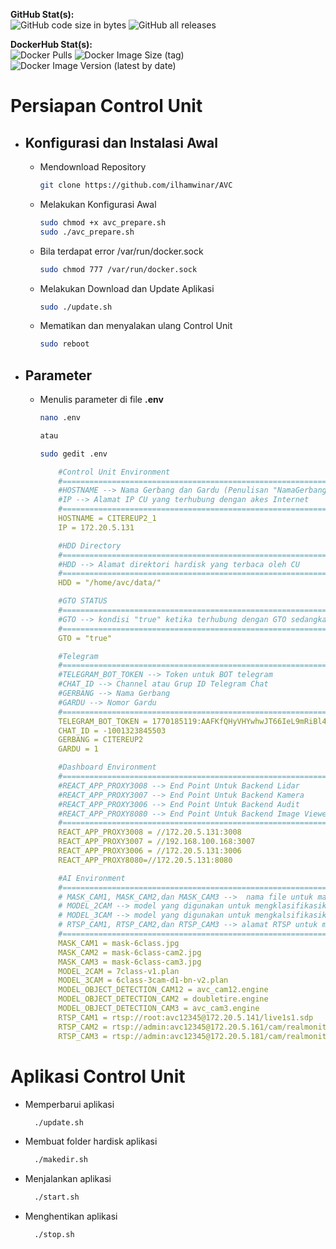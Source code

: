 **GitHub Stat(s):**  
![GitHub code size in bytes](https://img.shields.io/github/languages/code-size/bhaktiyudha/AVC?logo=github) ![GitHub all releases](https://img.shields.io/github/downloads/ilhamwinar/AVC/total?logo=github)

**DockerHub Stat(s):**  
![Docker Pulls](https://img.shields.io/docker/pulls/yudhabhakti/avc-ai?logo=docker) ![Docker Image Size (tag)](https://img.shields.io/docker/image-size/yudhabhakti/avc-ai/latest?logo=docker) ![Docker Image Version (latest by date)](https://img.shields.io/docker/v/yudhabhakti/avc-ai?logo=docker&sort=date)

# Persiapan Control Unit
- ## Konfigurasi dan Instalasi Awal
  - Mendownload Repository
    ```bash
    git clone https://github.com/ilhamwinar/AVC
    ```
  - Melakukan Konfigurasi Awal
    ```bash
    sudo chmod +x avc_prepare.sh
    sudo ./avc_prepare.sh
    ```
  - Bila terdapat error /var/run/docker.sock
    ```bash
    sudo chmod 777 /var/run/docker.sock
    ```
    
  - Melakukan Download dan Update Aplikasi
    ```bash
    sudo ./update.sh
    ```
    
  - Mematikan dan menyalakan ulang Control Unit
    ```bash
    sudo reboot
    ```
- ## Parameter
  - Menulis parameter di file **.env**
    ```bash
    nano .env
    
    atau 
    
    sudo gedit .env
    ```
    ```yaml
        #Control Unit Environment
        #================================================================
        #HOSTNAME --> Nama Gerbang dan Gardu (Penulisan "NamaGerbang"_"NomorGardu")
        #IP --> Alamat IP CU yang terhubung dengan akes Internet
        #================================================================
        HOSTNAME = CITEREUP2_1
        IP = 172.20.5.131

        #HDD Directory
        #================================================================
        #HDD --> Alamat direktori hardisk yang terbaca oleh CU
        #================================================================
        HDD = "/home/avc/data/"

        #GTO STATUS
        #================================================================
        #GTO --> kondisi "true" ketika terhubung dengan GTO sedangkan "false" tidak terhubung dengan GTO
        #================================================================
        GTO = "true"

        #Telegram
        #================================================================
        #TELEGRAM_BOT_TOKEN --> Token untuk BOT telegram
        #CHAT_ID --> Channel atau Grup ID Telegram Chat
        #GERBANG --> Nama Gerbang
        #GARDU --> Nomor Gardu
        #================================================================
        TELEGRAM_BOT_TOKEN = 1770185119:AAFKfQHyVHYwhwJT66IeL9mRiBl4nvW0UxQ
        CHAT_ID = -1001323845503
        GERBANG = CITEREUP2
        GARDU = 1

        #Dashboard Environment
        #================================================================
        #REACT_APP_PROXY3008 --> End Point Untuk Backend Lidar
        #REACT_APP_PROXY3007 --> End Point Untuk Backend Kamera
        #REACT_APP_PROXY3006 --> End Point Untuk Backend Audit
        #REACT_APP_PROXY8080 --> End Point Untuk Backend Image Viewer
        #================================================================
        REACT_APP_PROXY3008 = //172.20.5.131:3008
        REACT_APP_PROXY3007 = //192.168.100.168:3007
        REACT_APP_PROXY3006 = //172.20.5.131:3006
        REACT_APP_PROXY8080=//172.20.5.131:8080

        #AI Environment
        #================================================================
        # MASK_CAM1, MASK_CAM2,dan MASK_CAM3 -->  nama file untuk masking gambar camera 1,2,dan 3
        # MODEL_2CAM --> model yang digunakan untuk mengklasifikasikan golongan kendaraan berdasarkan kamera 1 dan 2
        # MODEL_3CAM --> model yang digunakan untuk mengkalsifikasikan golongan kendaraan 4 dan 5 berdasarkan kamera 3
        # RTSP_CAM1, RTSP_CAM2,dan RTSP_CAM3 --> alamat RTSP untuk mengakses kamera 1,2,dan 3
        #================================================================
        MASK_CAM1 = mask-6class.jpg
        MASK_CAM2 = mask-6class-cam2.jpg
        MASK_CAM3 = mask-6class-cam3.jpg
        MODEL_2CAM = 7class-v1.plan
        MODEL_3CAM = 6class-3cam-d1-bn-v2.plan
        MODEL_OBJECT_DETECTION_CAM12 = avc_cam12.engine
        MODEL_OBJECT_DETECTION_CAM2 = doubletire.engine
        MODEL_OBJECT_DETECTION_CAM3 = avc_cam3.engine
        RTSP_CAM1 = rtsp://root:avc12345@172.20.5.141/live1s1.sdp
        RTSP_CAM2 = rtsp://admin:avc12345@172.20.5.161/cam/realmonitor?channel=1&subtype=0
        RTSP_CAM3 = rtsp://admin:avc12345@172.20.5.181/cam/realmonitor?channel=1&subtype=0
    ```
# Aplikasi Control Unit
- Memperbarui aplikasi
  ```bash
    ./update.sh
  ```
- Membuat folder hardisk aplikasi
  ```bash
    ./makedir.sh
  ```
- Menjalankan aplikasi
  ```bash
    ./start.sh
  ```
- Menghentikan aplikasi
  ```bash
    ./stop.sh
  ```

